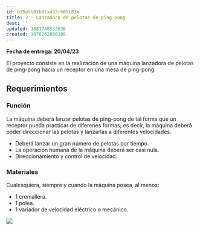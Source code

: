 ```yaml
---
id: b35p5l01b3lx433rh05l83v
title: 2 - Lanzadora de pelotas de ping-pong
desc: ''
updated: 1681748533636
created: 1676262060186
---
```

**Fecha de entrega: 20/04/23** 

El proyecto consiste en la realización de una máquina lanzadora de pelotas de ping-pong hacia un receptor en una mesa de ping-pong.

## Requerimientos

### Función
La máquina deberá lanzar pelotas de ping-pong de tal forma que un receptor pueda practicar de diferenes formas; es decir, la máquina deberá poder direccionar las pelotas y lanzarlas a diferentes velocidades.
- Deberá lanzar un gran número de pelotas por tiempo.
- La operación humana de la máquina deberá ser casi nula.
- Direccionamiento y control de velocidad.

### Materiales
Cualesquiera, siempre y cuando la máquina posea, al menos:
- 1 cremallera.
- 1 polea.
- 1 variador de velocidad eléctrico o mecánico.

![](/assets/images/![](/assets/images/2023-02-13-16-44-58.png).png)

